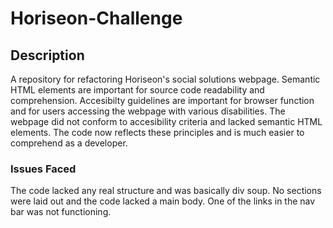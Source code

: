 # Horiseon-Challenge

## Description

A repository for refactoring Horiseon's social solutions webpage.
Semantic HTML elements are important for source code readability and comprehension. 
Accesibilty guidelines are important for browser function and for users accessing the webpage with various disabilities.
The webpage did not conform to accesibility criteria and lacked semantic HTML elements.
The code now reflects these principles and is much easier to comprehend as a developer. 

### Issues Faced

The code lacked any real structure and was basically div soup. No sections were laid out and the code lacked a main body. One of the links in the nav bar was not functioning. 
